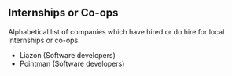 ## Internships or Co-ops

Alphabetical list of companies which have hired or do hire for local internships or co-ops.

 - Liazon (Software developers)
 - Pointman (Software developers)
 
